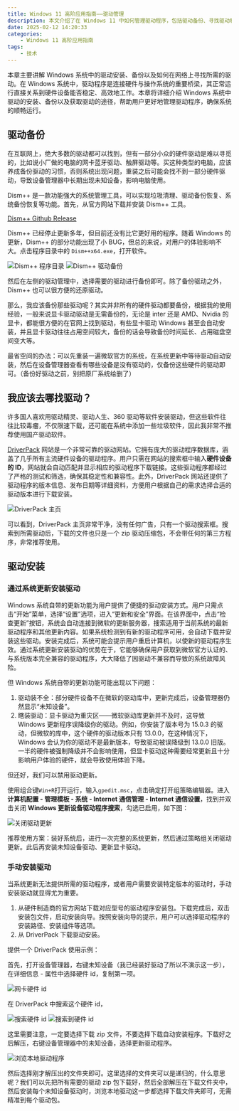 ```yaml
---
title: Windows 11 高阶应用指南——驱动管理
description: 本文介绍了在 Windows 11 中如何管理驱动程序，包括驱动备份、寻找驱动和安装驱动的方法。文章推荐使用 Dism++ 工具进行驱动备份，并建议避免使用国产驱动软件，推荐使用 DriverPack 网站查找驱动。此外，还详细说明了通过系统更新和手动安装驱动的方法，并提供了禁用驱动更新的步骤。
date: 2025-02-12 14:20:33
categories:
    - Windows 11 高阶应用指南
tags:
    - 技术
---
```


本章主要讲解 Windows 系统中的驱动安装、备份以及如何在网络上寻找所需的驱动。在 Windows 系统中，驱动程序是连接硬件与操作系统的重要桥梁，其正常运行直接关系到硬件设备能否稳定、高效地工作。本章将详细介绍 Windows 系统中驱动的安装、备份以及获取驱动的途径，帮助用户更好地管理驱动程序，确保系统的顺畅运行。

## 驱动备份

在互联网上，绝大多数的驱动都可以找到，但有一部分小众的硬件驱动是难以寻觅的，比如说小厂做的电脑的网卡蓝牙驱动、触屏驱动等。买这种类型的电脑，应该养成备份驱动的习惯，否则系统出现问题，重装之后可能会找不到一部分硬件驱动，导致设备管理器中长期出现未知设备，影响电脑使用。

Dism++ 是一款功能强大的系统管理工具，可以实现垃圾清理、驱动备份恢复、系统备份恢复等功能。首先，从官方网站下载并安装 Dism++ 工具。

[Dism++ Github Release](https://github.com/Chuyu-Team/Dism-Multi-language/releases)

Dism++ 已经停止更新多年，但目前还没有比它更好用的程序。随着 Windows 的更新，Dism++ 的部分功能出现了小 BUG，但总的来说，对用户的体验影响不大。点击程序目录中的 `Dism++x64.exe`，打开软件。



![Dism++ 程序目录](dism++程序目录.png)
![Dism++ 驱动备份](dism++驱动备份.png)



然后在左侧的驱动管理中，选择需要的驱动进行备份即可。除了备份驱动之外，Dism++ 也可以很方便的还原驱动。

那么，我应该备份那些驱动呢？其实并非所有的硬件驱动都要备份，根据我的使用经验，一般来说显卡驱动驱动是无需备份的，无论是 inter 还是 AMD、Nvidia 的显卡，都能很方便的在官网上找到驱动，有些显卡驱动 Windows 甚至会自动安装，并且显卡驱动往往占用空间较大，备份的话会导致备份时间延长、占用磁盘空间变大等。

最省空间的办法：可以先重装一遍微软官方的系统，在系统更新中等待驱动自动安装，然后在设备管理器查看有哪些设备是没有驱动的，仅备份这些硬件的驱动即可。（备份好驱动之前，别把原厂系统给删了）

## 我应该去哪找驱动？

许多国人喜欢用驱动精灵、驱动人生、360 驱动等软件安装驱动，但这些软件往往比较毒瘤，不仅限速下载，还可能在系统中添加一些垃圾软件，因此我非常不推荐使用国产驱动软件。

[DriverPack](https://driverpack.io/zh-cn/catalog) 网站是一个非常可靠的驱动网站。它拥有庞大的驱动程序数据库，涵盖了几乎所有主流硬件设备的驱动程序。用户只需在网站的搜索框中输入**硬件设备的 ID**，网站就会自动匹配并显示相应的驱动程序下载链接。这些驱动程序都经过了严格的测试和筛选，确保其稳定性和兼容性。此外，DriverPack 网站还提供了驱动程序的版本信息、发布日期等详细资料，方便用户根据自己的需求选择合适的驱动版本进行下载安装。



![DriverPack 主页](driverpack主页.png)



可以看到，DriverPack 主页非常干净，没有任何广告，只有一个驱动搜索框。搜索到所需驱动后，下载的文件也只是一个 zip 驱动压缩包，不会带任何的第三方程序，非常推荐使用。

## 驱动安装

### 通过系统更新安装驱动

Windows 系统自带的更新功能为用户提供了便捷的驱动安装方式。用户只需点击“开始”菜单，选择“设置”选项，进入“更新和安全”界面。在该界面中，点击“检查更新”按钮，系统会自动连接到微软的更新服务器，搜索适用于当前系统的最新驱动程序和其他更新内容。如果系统检测到有新的驱动程序可用，会自动下载并安装这些驱动。安装完成后，系统可能会提示用户重启计算机，以使新的驱动程序生效。通过系统更新安装驱动的优势在于，它能够确保用户获取到微软官方认证的、与系统版本完全兼容的驱动程序，大大降低了因驱动不兼容而导致的系统故障风险。

但 Windows 系统自带的更新功能可能出现以下问题：

1. 驱动装不全：部分硬件设备不在微软的驱动库中，更新完成后，设备管理器仍然显示“未知设备”。
2. 瞎装驱动：显卡驱动为重灾区——微软驱动库更新并不及时，这导致 Windows 更新程序误降级你的驱动。例如，你安装了版本号为 15.0.3 的驱动，但微软的库中，这个硬件的驱动版本只有 13.0.0，在这种情况下，Windows 会认为你的驱动不是最新版本，导致驱动被误降级到 13.0.0 旧版。一半的硬件被强制降级并不会影响使用，但显卡驱动这种需要经常更新且十分影响用户体验的硬件，就会导致使用体验下降。

但还好，我们可以禁用驱动更新。

使用组合键`Win+R`打开运行，输入`gpedit.msc`，点击确定打开组策略编辑器。进入**计算机配置 - 管理模板 - 系统 - Internet 通信管理 - Internet 通信设置**，找到并双击关闭 **Windows 更新设备驱动程序搜索**，勾选已启用，如下图：



![关闭驱动更新](关闭驱动更新.png)



推荐使用方案：装好系统后，进行一次完整的系统更新，然后通过策略组关闭驱动更新。此后再安装未知设备驱动、更新显卡驱动。

### 手动安装驱动

当系统更新无法提供所需的驱动程序，或者用户需要安装特定版本的驱动时，手动安装驱动就显得尤为重要。

1. 从硬件制造商的官方网站下载对应型号的驱动程序安装包。下载完成后，双击安装包文件，启动安装向导。按照安装向导的提示，用户可以选择驱动程序的安装路径、安装组件等选项。
2. 从 DriverPack 下载驱动安装。

提供一个 DriverPack 使用示例：

首先，打开设备管理器，右键未知设备（我已经装好驱动了所以不演示这一步），在详细信息 - 属性中选择硬件 id，复制第一项。



![网卡硬件 id](网卡硬件id.png)

在 DriverPack 中搜索这个硬件 id，

![搜索硬件 id](搜索硬件id.png)
![搜索到硬件 id](搜索到硬件id.png)



这里需要注意，一定要选择下载 zip 文件，不要选择下载自动安装程序。下载好之后解压，右键设备管理器中的未知设备，选择更新驱动程序。



![浏览本地驱动程序](浏览本地驱动程序.png)



然后选择刚才解压出的文件夹即可。这里选择的文件夹可以是递归的，什么意思呢？我们可以先把所有需要的驱动 zip 包下载好，然后全部解压在下载文件夹中，然后安装每个未知设备驱动时，浏览本地驱动这一步都选择下载文件夹即可，无需精准到每个驱动包。